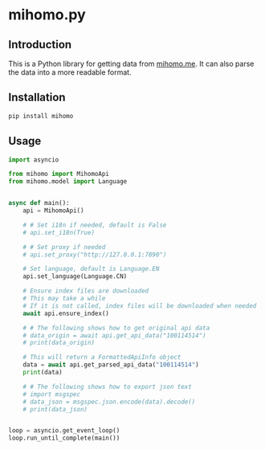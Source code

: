# mihomo.py

## Introduction

This is a Python library for getting data from [mihomo.me](https://api.mihomo.me). It can also parse the data into a more readable format.

## Installation

```bash
pip install mihomo
```

## Usage

```python
import asyncio

from mihomo import MihomoApi
from mihomo.model import Language


async def main():
    api = MihomoApi()

    # # Set i18n if needed, default is False
    # api.set_i18n(True)

    # # Set proxy if needed
    # api.set_proxy("http://127.0.0.1:7890")

    # Set language, default is Language.EN
    api.set_language(Language.CN)

    # Ensure index files are downloaded
    # This may take a while
    # If it is not called, index files will be downloaded when needed
    await api.ensure_index()

    # # The following shows how to get original api data
    # data_origin = await api.get_api_data("100114514")
    # print(data_origin)

    # This will return a FormattedApiInfo object
    data = await api.get_parsed_api_data("100114514")
    print(data)

    # # The following shows how to export json text
    # import msgspec
    # data_json = msgspec.json.encode(data).decode()
    # print(data_json)


loop = asyncio.get_event_loop()
loop.run_until_complete(main())
```

